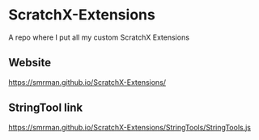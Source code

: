# ScratchX-Extensions
A repo where I put all my custom ScratchX Extensions


## Website
https://smrman.github.io/ScratchX-Extensions/

## StringTool link
https://smrman.github.io/ScratchX-Extensions/StringTools/StringTools.js
